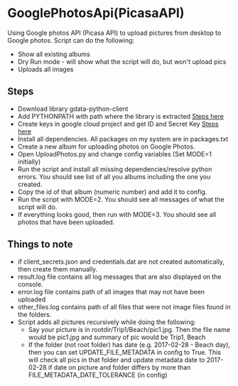 # GooglePhotosApi(PicasaAPI)
Using Google photos API (Picasa API) to upload pictures from desktop to Google photos. Script can do the following:
- Show all existing albums
- Dry Run mode - will show what the script will do, but won't upload pics
- Uploads all images

## Steps
- Download library gdata-python-client
- Add PYTHONPATH with path where the library is extracted [Steps here](https://developers.google.com/gdata/articles/python_client_lib)
- Create keys in google cloud project and get ID and Secret Key [Steps here](https://developers.google.com/identity/protocols/OAuth2)
- Install all dependencies. All packages on my system are in packages.txt
- Create a new album for uploading photos on Google Photos.
- Open UploadPhotos.py and change config variables (Set MODE=1 initially)
- Run the script and install all missing dependencies/resolve python errors. You should see list of all you albums including the one you created.
- Copy the id of that album (numeric number) and add it to config.
- Run the script with MODE=2. You should see all messages of what the script will do.
- If everything looks good, then run with MODE=3. You should see all photos that have been uploaded.

## Things to note
- if client_secrets.json and credentials.dat are not created automatically, then create them manually.
- result.log file contains all log messages that are also displayed on the console.
- error.log file contains path of all images that may not have been uploaded
- other_files.log contains path of all files that were not image files found in the folders.
- Script adds all pictures recursively while doing the following:
  - Say your picture is in rootdir/Trip1/Beach/pic1.jpg. Then the file name would be pic1.jpg and summary of pic would be Trip1, Beach
  - If the folder (not root folder) has date (e.g. 2017-02-28 - Beach day), then you can set UPDATE_FILE_METADATA in config to True. This will check all pics in that folder and update metadata date to 2017-02-28 if date on picture and folder differs by more than FILE_METADATA_DATE_TOLERANCE (in config)
  
